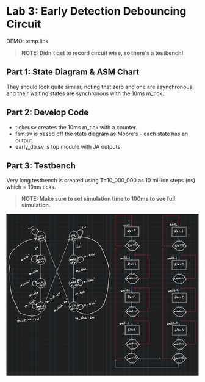 # Lab 3: Early Detection Debouncing Circuit

DEMO: temp.link
> **NOTE: Didn't get to record circuit wise, so there's a testbench!**

## Part 1: State Diagram & ASM Chart
They should look quite similar, noting that zero and one are asynchronous, and their waiting states are synchronous with the 10ms m_tick.

## Part 2: Develop Code
- ticker.sv creates the 10ms m_tick with a counter.
- fsm.sv is based off the state diagram as Moore's - each state has an output.
- early_db.sv is top module with JA outputs

## Part 3: Testbench
Very long testbench is created using T=10_000_000 as 10 million steps (ns) which = 10ms ticks.
> **NOTE: Make sure to set simulation time to 100ms to see full simulation.**

![State Diagram & ASM Chart](https://github.com/mestvn/Advanced-FPGA-Lab/blob/main/Lab03_Early_Debouncer/early_db.png)
